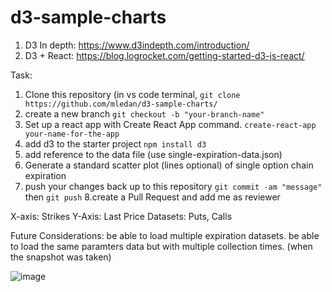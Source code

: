 # d3-sample-charts
1. D3 In depth: https://www.d3indepth.com/introduction/
2. D3 + React: https://blog.logrocket.com/getting-started-d3-js-react/

Task: 
1. Clone this repository (in vs code terminal, `git clone https://github.com/mledan/d3-sample-charts/`
2. create a new branch  `git checkout -b "your-branch-name"`
3. Set up a react app with Create React App command. `create-react-app your-name-for-the-app`
4. add d3 to the starter project `npm install d3`
5. add reference to the data file (use single-expiration-data.json)
6. Generate a standard scatter plot (lines optional) of single option chain expiration 
7. push your changes back up to this repository `git commit -am "message"` then `git push`
8.create a Pull Request and add me as reviewer


X-axis: Strikes
Y-Axis: Last Price
Datasets: Puts, Calls

Future Considerations: 
be able to load multiple expiration datasets. 
be able to load the same paramters data but with multiple collection times. (when the snapshot was taken)

![image](https://github.com/mledan/d3-sample-charts/assets/19522070/5f8a3163-3c63-491a-82c3-cd6d1b145cc9)
